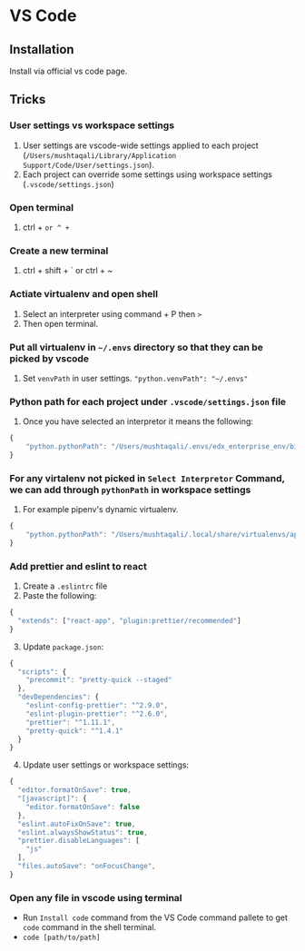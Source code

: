 # VS Code

## Installation

Install via official vs code page.

## Tricks

### User settings vs workspace settings

1. User settings are vscode-wide settings applied to each project (`/Users/mushtaqali/Library/Application Support/Code/User/settings.json`).
2. Each project can override some settings using workspace settings (`.vscode/settings.json`)

### Open terminal

1. ctrl + ` or ^ + `

### Create a new terminal

1. ctrl + shift + ` or ctrl + ~

### Actiate virtualenv and open shell

1. Select an interpreter using command + P then `>`
2. Then open terminal.

### Put all virtualenv in `~/.envs` directory so that they can be picked by vscode

1. Set `venvPath` in user settings.
`"python.venvPath": "~/.envs"`

### Python path for each project under `.vscode/settings.json` file

1. Once you have selected an interpretor it means the following:

```javascript
{
    "python.pythonPath": "/Users/mushtaqali/.envs/edx_enterprise_env/bin/python"
}
```

### For any virtalenv not picked in `Select Interpretor` Command, we can add through `pythonPath` in workspace settings

1. For example pipenv's dynamic virtualenv.

```javascript
{
    "python.pythonPath": "/Users/mushtaqali/.local/share/virtualenvs/app-nfj3kebl/bin/python3"
}
```

### Add prettier and eslint to react

1. Create a `.eslintrc` file
2. Paste the following:

```javascript
{
  "extends": ["react-app", "plugin:prettier/recommended"]
}
```

3. Update `package.json`:

```javascript
{
  "scripts": {
    "precommit": "pretty-quick --staged"
  },
  "devDependencies": {
    "eslint-config-prettier": "^2.9.0",
    "eslint-plugin-prettier": "^2.6.0",
    "prettier": "^1.11.1",
    "pretty-quick": "^1.4.1"
  }
}
```

4. Update user settings or workspace settings:

```javascript
{
  "editor.formatOnSave": true,
  "[javascript]": {
    "editor.formatOnSave": false
  },
  "eslint.autoFixOnSave": true,
  "eslint.alwaysShowStatus": true,
  "prettier.disableLanguages": [
    "js"
  ],
  "files.autoSave": "onFocusChange",
}
```

### Open any file in vscode using terminal

- Run `Install code` command from the VS Code command pallete to get `code` command in the shell terminal.
- `code [path/to/path]`
